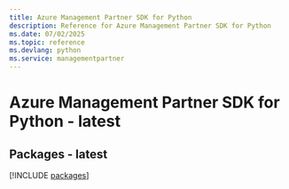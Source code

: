 ```yaml
---
title: Azure Management Partner SDK for Python
description: Reference for Azure Management Partner SDK for Python
ms.date: 07/02/2025
ms.topic: reference
ms.devlang: python
ms.service: managementpartner
---
```

# Azure Management Partner SDK for Python - latest
## Packages - latest
[!INCLUDE [packages](management-partner-index.md)]